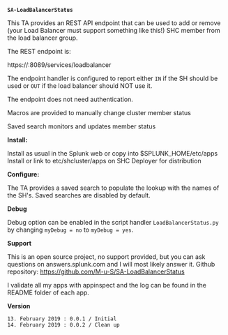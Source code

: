 **`SA-LoadBalancerStatus`**

This TA provides an REST API endpoint that can be used to add or remove
(your Load Balancer must support something like this!) SHC member from the
load balancer group.

The REST endpoint is:

https://<hostname>:8089/services/loadbalancer

The endpoint handler is configured to report either `IN` if the SH should be
used or `OUT` if the load balancer should NOT use it.

The endpoint does not need authentication.

Macros are provided to manually change cluster member status

Saved search monitors and updates member status

**Install:**

Install as usual in the Splunk web or copy into $SPLUNK_HOME/etc/apps
Install or link to etc/shcluster/apps on SHC Deployer for distribution

**Configure:**

The TA provides a saved search to populate the lookup with the names of the SH's.
Saved searches are disabled by default.

**Debug**

Debug option can be enabled in the script handler `LoadBalancerStatus.py` by
changing  `myDebug = no` to `myDebug = yes`.

**Support**

This is an open source project, no support provided, but you can ask questions
on answers.splunk.com and I will most likely answer it.
Github repository: https://github.com/M-u-S/SA-LoadBalancerStatus

I validate all my apps with appinspect and the log can be found in the README
folder of each app.

**Version**

`13. February 2019 : 0.0.1 / Initial`  
`14. February 2019 : 0.0.2 / Clean up`  
